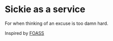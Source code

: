 Sickie as a service
========
For when thinking of an excuse is too damn hard.

Inspired by [FOASS](http://foaas.com/)

